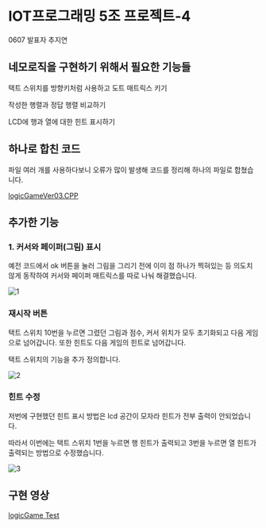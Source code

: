 # IOT프로그래밍 5조 프로젝트-4

0607 발표자 추지연

## 네모로직을 구현하기 위해서 필요한 기능들

택트 스위치를 방향키처럼 사용하고 도트 매트릭스 키기

작성한 행렬과 정답 행렬 비교하기

LCD에 행과 열에 대한 힌트 표시하기



## 하나로 합친 코드

파일 여러 개를 사용하다보니 오류가 많이 발생해 코드를 정리해 하나의 파일로 합쳤습니다.

[logicGameVer03.CPP](https://github.com/gururur/IOT5T/blob/gh-pages/logicGame/logicGame.Ver.03/logicGameVer03.CPP)


## 추가한 기능

### 1. 커서와 페이퍼(그림) 표시

예전 코드에서 ok 버튼을 눌러 그림을 그리기 전에 이미 점 하나가 찍혀있는 등 의도치않게 동작하여 커서와 페이퍼 매트릭스를 따로 나눠 해결했습니다.

![1](https://user-images.githubusercontent.com/64446278/172176017-59467240-dabb-41ca-a010-ac6891a96b0f.png)



### 재시작 버튼

택트 스위치 10번을 누르면 그렸던 그림과 점수, 커서 위치가 모두 초기화되고 다음 게임으로 넘어갑니다. 또한 힌트도 다음 게임의 힌트로 넘어갑니다.

택트 스위치의 기능을 추가 정의합니다.

![2](https://user-images.githubusercontent.com/64446278/172176161-5482edfa-e514-4f81-bdef-2fe322d2d307.png)



### 힌트 수정

저번에 구현했던 힌트 표시 방법은 lcd 공간이 모자라 힌트가 전부 출력이 안되었습니다.

따라서 이번에는 택트 스위치 1번을 누르면 행 힌트가 출력되고 3번을 누르면 열 힌트가 출력되는 방법으로 수정했습니다.

![3](https://user-images.githubusercontent.com/64446278/172176223-edc4bb36-bee3-4e04-8d2d-26cc7906a7ff.png)


## 구현 영상

[logicGame Test](https://youtube.com/shorts/LqGu0MpaCag?feature=share)
